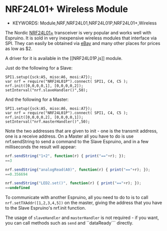 <!--- Copyright (c) 2013 Gordon Williams, Pur3 Ltd. See the file LICENSE for copying permission. -->
NRF24L01+ Wireless Module
======================

* KEYWORDS: Module,NRF,NRF24L01,NRF24L01P,NRF24L01+,Wireless

The Nordic [NRF24L01+](http://www.nordicsemi.com/eng/Products/2.4GHz-RF/nRF24L01P) transceiver is very popular and works well with Espruino. It is sold in very inexpensive wireless modules that interface via SPI. They can easily be obtained via [eBay](http://www.ebay.com/sch/i.html?_nkw=NRF24L01%2B) and many other places for prices as low as $2.

A driver for it is available in the [[NRF24L01P.js]] module.

Just do the following for a Slave:

```
SPI1.setup({sck:A5, miso:A6, mosi:A7});
var nrf = require("NRF24L01P").connect( SPI1, C4, C5 );
nrf.init([0,0,0,0,1], [0,0,0,0,2]);
setInterval("nrf.slaveHandler()",50);
```

And the following for a Master:

```
SPI1.setup({sck:A5, miso:A6, mosi:A7});
var nrf = require("NRF24L01P").connect( SPI1, C4, C5 );
nrf.init([0,0,0,0,2], [0,0,0,0,1]);
setInterval("nrf.masterHandler()",50);
```

Note the two addresses that are given to init - one is the transmit address, one is a receive address. On a Master all you have to do is use nrf.sendString to send a command to the Slave Espruino, and in a few milliseconds the result will appear:

```JavaScript
nrf.sendString("1+2", function(r) { print("=="+r); });
==3

nrf.sendString("analogRead(A0)", function(r) { print("=="+r); });
==0.356694

nrf.sendString("LED2.set()", function(r) { print("=="+r); });
==undefined
```

To communicate with another Espruino, all you need to do to is to call ```nrf.setTXAddr([1,2,3,4,5])``` on the master, giving the address that you have to the Slave Espruino's nrf.init function.

The usage of ```slaveHandler``` and ```masterHandler``` is not required - if you want, you can call methods such as ```send``` and ``dataReady``` directly.
